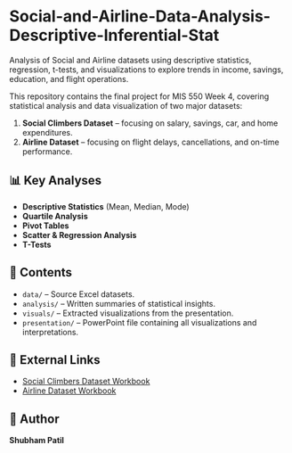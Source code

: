 # Social-and-Airline-Data-Analysis-Descriptive-Inferential-Stat
Analysis of Social and Airline datasets using descriptive statistics, regression, t-tests, and visualizations to explore trends in income, savings, education, and flight operations.

This repository contains the final project for MIS 550 Week 4, covering statistical analysis and data visualization of two major datasets:
1. **Social Climbers Dataset** – focusing on salary, savings, car, and home expenditures.
2. **Airline Dataset** – focusing on flight delays, cancellations, and on-time performance.

## 📊 Key Analyses
- **Descriptive Statistics** (Mean, Median, Mode)
- **Quartile Analysis**
- **Pivot Tables**
- **Scatter & Regression Analysis**
- **T-Tests**

## 📂 Contents
- `data/` – Source Excel datasets.
- `analysis/` – Written summaries of statistical insights.
- `visuals/` – Extracted visualizations from the presentation.
- `presentation/` – PowerPoint file containing all visualizations and interpretations.

## 🔗 External Links
- [Social Climbers Dataset Workbook](https://1drv.ms/x/c/6b7dc016e41c23eb/Eb2yH5M1rhBEkmO--xtz0fEBJzc9ztst5idd6S-Z30cBNw)
- [Airline Dataset Workbook](https://1drv.ms/x/c/6b7dc016e41c23eb/EeWeXaOAfepKqb-c0O_tVnMB8uwLgsJkN_K-sjc6tUeEhg)

## 👤 Author
**Shubham Patil**  
